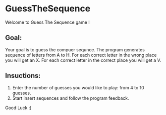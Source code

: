 # GuessTheSequence
Welcome to Guess The Sequence game !
## Goal:
Your goal is to guess the compuer sequnce.
The program generates sequence of letters from A to H.
For each correct letter in the wrong place you will get an X.
For each correct letter in the correct place you will get a V.

## Insuctions: 
1. Enter the number of guesses you would like to play: from 4 to 10 guesses.
2. Start insert sequences and follow the program feedback.

Good Luck :)
